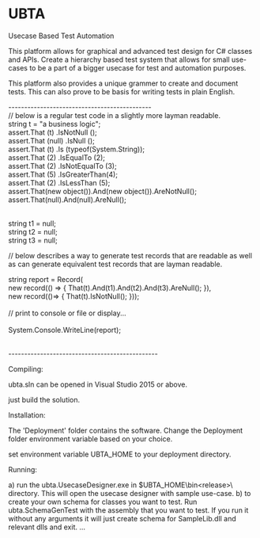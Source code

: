 # UBTA
Usecase Based Test Automation

This platform allows for graphical and advanced test design for C# classes and APIs. Create a hierarchy based test system that allows for small use-cases to be a part of a bigger usecase for test and automation purposes.

This platform also provides a unique grammer to create and document tests. This can also prove to be basis for writing tests in plain English.

---------------------------------------------<br />
// below is a regular test code in a slightly more layman readable.<br />
string t = "a business logic";<br />
assert.That (t) .IsNotNull ();<br />
assert.That (null) .IsNull ();<br />
assert.That (t) .Is (typeof(System.String));<br />
assert.That (2) .IsEqualTo (2);<br />
assert.That (2) .IsNotEqualTo (3);<br />
assert.That (5) .IsGreaterThan(4);<br />
assert.That (2) .IsLessThan (5);<br />
assert.That(new object()).And(new object()).AreNotNull();<br />
assert.That(null).And(null).AreNull();<br /><br />

string t1 = null;<br />
string t2 = null;<br />
string t3 = null;<br />

// below describes a way to generate test records that are readable as well as can generate equivalent test records that are layman readable.<br />

string report = Record(<br />
new record(() => { That(t).And(t1).And(t2).And(t3).AreNull(); }),<br />
new record(()=> {  That(t).IsNotNull(); }));<br />
<br />
// print to console or file or display...<br />
<br />
System.Console.WriteLine(report);<br /><br />

-----------------------------------------------<br />

Compiling:

ubta.sln can be opened in Visual Studio 2015 or above.

just build the solution.

Installation:

The 'Deployment' folder contains the software. Change the Deployment folder environment variable based on your choice.

set environment variable UBTA_HOME to your deployment directory. 

Running:

a) run the ubta.UsecaseDesigner.exe in $UBTA_HOME\bin\<release>\ directory.
    This will open the usecase designer with sample use-case.
b) to create your own schema for classes you want to test. 
    Run ubta.SchemaGenTest with the assembly that you want to test. If you run it without any arguments it will just create schema for SampleLib.dll and relevant dlls and exit.
...

